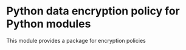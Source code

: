 # Python data encryption policy for Python modules

This module provides a package for encryption policies

